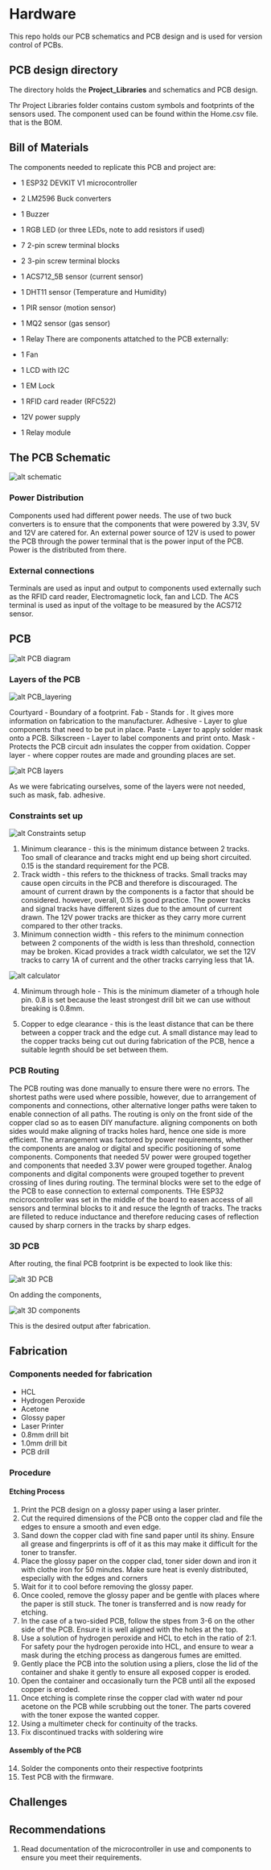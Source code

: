 
# Hardware

This repo holds our PCB schematics and PCB design and is used for version control of PCBs.

## PCB design directory

The directory holds the **Project_Libraries** and schematics and PCB design.

Thr Project Libraries folder contains custom symbols and footprints of the sensors used. The component used can be found within the Home.csv file. that is the BOM.

## Bill of Materials

The components needed to replicate this PCB and project are:

- 1 ESP32 DEVKIT V1 microcontroller
- 2 LM2596 Buck converters
- 1 Buzzer
- 1 RGB LED (or three  LEDs, note to add resistors if used)
- 7 2-pin screw terminal blocks
- 2 3-pin screw terminal blocks
- 1 ACS712_5B sensor (current sensor)
- 1 DHT11 sensor (Temperature and Humidity)
- 1 PIR sensor (motion sensor)
- 1 MQ2 sensor (gas sensor)
- 1 Relay
There are components attatched to the PCB externally:

- 1 Fan
- 1 LCD with I2C
- 1 EM Lock
- 1  RFID card reader (RFC522)
- 12V power supply
- 1 Relay module

## The PCB Schematic

![alt schematic](Schematic.png)

### Power Distribution

Components used had different power needs. The use of two buck converters is to ensure that the components that were powered by 3.3V, 5V and 12V are catered for.
An external power source of 12V is used to power the PCB through the power terminal that is the power input of the PCB. Power is the distributed from there.

### External connections

Terminals are used as input and output to components used externally such as the RFID card reader, Electromagnetic lock, fan and LCD. The ACS terminal is used as input of the voltage to be measured by the ACS712 sensor.

## PCB

![alt PCB diagram](PCB.png)

### Layers of the PCB

![alt PCB_layering](PCB_layering.png)

Courtyard - Boundary of a footprint.
Fab - Stands for . It gives more information on fabrication to the manufacturer.
Adhesive - Layer to glue components that need to be put in place.
Paste - Layer to apply solder mask onto a PCB.
Silkscreen - Layer to label components and print onto.
Mask - Protects the PCB circuit adn insulates the copper from oxidation.
Copper layer - where copper routes are made and grounding places are set.

![alt PCB layers](PCB_layers.png)

As we were fabricating ourselves, some of the layers were not needed, such as mask, fab. adhesive.

### Constraints set up

![alt Constraints setup](Constraints.png)

1. Minimum clearance - this is the minimum distance between 2 tracks. Too small of clearance and tracks might end up being short circuited. 0.15 is the standard requirement for the PCB.
2. Track width - this refers to the thickness of tracks. Small tracks may cause open circuits in the PCB and therefore is discouraged. The amount of current drawn by the components is a factor that should be considered. however, overall, 0.15 is good practice. The power tracks and signal tracks have different sizes due to the amount of current drawn. The 12V power tracks are thicker as they carry more current compared to ther other tracks.
3. Minimum connection width - this refers to the minimum connection between 2 components of the width is less than threshold, connection may be broken.
Kicad provides a track width calculator, we set the 12V tracks to carry 1A of current and the other tracks carrying less that 1A.

![alt calculator](Calculator.png)

4. Minimum through hole - This is the minimum diameter of a trhough hole pin. 0.8 is set because the least strongest drill bit we can use without breaking is 0.8mm.

5. Copper to edge clearance - this is the least distance that can be there between a copper track and the edge cut. A small distance may lead to the copper tracks being cut out during fabrication of the PCB, hence a suitable legnth should be set between them.

### PCB Routing

The PCB routing was done manually to ensure there were no errors. The shortest paths were used where possible, however, due to arrangement of components and connections, other alternative longer paths were taken to enable connection of all paths. The routing is only on the front side of the copper clad so as to easen DIY manufacture. aligning components on both sides would make aligning of tracks holes hard, hence one side is more efficient.
The arrangement was factored by power requirements, whether the components are analog or digital and specific positioning of some components. Components that needed 5V power were grouped together and components that needed 3.3V power were grouped together. Analog components and digital components were grouped together to prevent crossing of lines during routing. The terminal blocks were set to the edge of the PCB to ease connection to external components. THe ESP32 mcicrocontroller was set in the middle of the board to easen access of all sensors and terminal blocks to it and resuce the legnth of tracks.
The tracks are filleted to reduce inductance and therefore reducing cases of reflection caused by sharp corners in the tracks by sharp edges.

### 3D PCB

After routing, the final PCB footprint is be expected to look like this:

![alt 3D PCB](footprints.png)

On adding the components,

![alt 3D components](3D_components.png)

This is the desired output after fabrication.

## Fabrication

### Components needed for fabrication

- HCL
- Hydrogen Peroxide
- Acetone
- Glossy paper
- Laser Printer
- 0.8mm drill bit
- 1.0mm drill bit
- PCB drill

### Procedure

#### Etching Process

1. Print the PCB design on a glossy paper using a laser printer.
2. Cut the required dimensions of the PCB onto the copper clad and file the edges to ensure a smooth
and even edge.
3. Sand down the copper clad with fine sand paper until its shiny. Ensure all grease and fingerprints is
off of it as this may make it difficult for the toner to transfer.
4. Place the glossy paper on the copper clad, toner sider down and iron it with clothe iron for 50
minutes. Make sure heat is evenly distributed, especially with the edges and corners
5. Wait for it to cool before removing the glossy paper.
6. Once cooled, remove the glossy paper and be gentle with places where the paper is still stuck. The
toner is transferred and is now ready for etching.
7. In the case of a two-sided PCB, follow the stpes from 3-6 on the other side of the PCB. Ensure it is
well aligned with the holes at the top.
8. Use a solution of hydrogen peroxide and HCL to etch in the ratio of 2:1. For safety pour the
hydrogen peroxide into HCL, and ensure to wear a mask during the etching process as dangerous
fumes are emitted.
9. Gently place the PCB into the solution using a pliers, close the lid of the container and shake it
gently to ensure all exposed copper is eroded.
10. Open the container and occasionally turn the PCB until all the exposed copper is eroded.
11. Once etching is complete rinse the copper clad with water nd pour acetone on the PCB while
scrubbing out the toner. The parts covered with the toner expose the wanted copper.
12. Using a multimeter check for continuity of the tracks.
13. Fix discontinued tracks with soldering wire

#### Assembly of the PCB

14. Solder the components onto their respective footprints
15. Test PCB with the firmware.

## Challenges

## Recommendations

 1. Read documentation of the microcontroller in use and components to ensure you meet their requirements.
 
